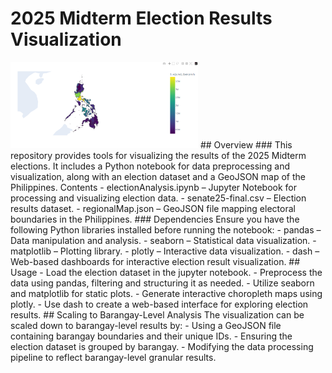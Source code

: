 # 2025 Midterm Election Results Visualization
<img src="screenshot.png" width="300">
## Overview
### This repository provides tools for visualizing the results of the 2025 Midterm elections. It includes a Python notebook for data preprocessing and visualization, along with an election dataset and a GeoJSON map of the Philippines.
Contents
- electionAnalysis.ipynb – Jupyter Notebook for processing and visualizing election data.
- senate25-final.csv – Election results dataset.
- regionalMap.json – GeoJSON file mapping electoral boundaries in the Philippines.
### Dependencies
Ensure you have the following Python libraries installed before running the notebook:
- pandas – Data manipulation and analysis.
- seaborn – Statistical data visualization.
- matplotlib – Plotting library.
- plotly – Interactive data visualization.
- dash – Web-based dashboards for interactive election result visualization.
## Usage
- Load the election dataset in the jupyter notebook.
- Preprocess the data using pandas, filtering and structuring it as needed.
- Utilize seaborn and matplotlib for static plots.
- Generate interactive choropleth maps using plotly.
- Use dash to create a web-based interface for exploring election results.
## Scaling to Barangay-Level Analysis
The visualization can be scaled down to barangay-level results by:
- Using a GeoJSON file containing barangay boundaries and their unique IDs.
- Ensuring the election dataset is grouped by barangay.
- Modifying the data processing pipeline to reflect barangay-level granular results.
